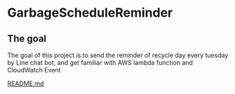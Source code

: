 # GarbageScheduleReminder

## The goal 
The goal of this project is to send the reminder of recycle day every tuesday
by Line chat bot, and get familiar with AWS lambda function and CloudWatch Event


[README.md](https://github.com/kevin211005/GarbageScheduleReminder/files/10526715/README.md)
